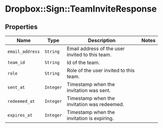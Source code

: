 # Dropbox::Sign::TeamInviteResponse



## Properties

| Name | Type | Description | Notes |
| ---- | ---- | ----------- | ----- |
| `email_address` | ```String``` |  Email address of the user invited to this team.  |  |
| `team_id` | ```String``` |  Id of the team.  |  |
| `role` | ```String``` |  Role of the user invited to this team.  |  |
| `sent_at` | ```Integer``` |  Timestamp when the invitation was sent.  |  |
| `redeemed_at` | ```Integer``` |  Timestamp when the invitation was redeemed.  |  |
| `expires_at` | ```Integer``` |  Timestamp when the invitation is expiring.  |  |

